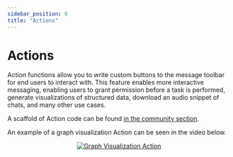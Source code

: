 ```yaml
---
sidebar_position: 6
title: "Actions"
---
```


# Actions
Action functions allow you to write custom buttons to the message toolbar for end users to interact 
with. This feature enables more interactive messaging, enabling users to grant permission before a 
task is performed, generate visualizations of structured data, download an audio snippet of chats, 
and many other use cases.

A scaffold of Action code can be found [in the community section](https://openwebui.com/f/hub/custom_action/).

An example of a graph visualization Action can be seen in the video below.

<p align="center">
  <a href="#">
    <img src="/img/pipelines/graph-viz-action.gif" alt="Graph Visualization Action" />
  </a>
</p>
